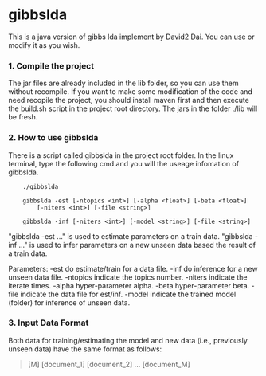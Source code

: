 gibbslda
========

This is a java version of gibbs lda implement by David2 Dai.
You can use or modify it as you wish.

### 1. Compile the project 
The jar files are already included in the lib folder, so you can use them 
without recompile. 
If you want to make some modification of the code and need recopile the 
project, you should install maven first and then execute the build.sh script
in the project root directory. The jars in the folder ./lib will be fresh.

### 2. How to use gibbslda
There is a script called gibbslda in the project root folder. In the linux terminal,
type the following cmd and you will the useage infomation of gibbslda.
    
		./gibbslda

		gibbslda -est [-ntopics <int>] [-alpha <float>] [-beta <float>] 
		    [-niters <int>] [-file <string>]

		gibbslda -inf [-niters <int>] [-model <string>] [-file <string>]

"gibbslda -est ..." is used to estimate parameters on a train data.
"gibbslda -inf ..." is used to infer parameters on a new unseen data based the 
result of a train data.

Parameters:
		-est            do estimate/train for a data file.
		-inf            do inference for a new unseen data file.
		-ntopics        indicate the topics number.
		-niters         indicate the iterate times.
		-alpha          hyper-parameter alpha.
		-beta           hyper-parameter beta.
		-file           indicate the data file for est/inf.
		-model          indicate the trained model (folder) for inference of unseen data.

### 3. Input Data Format
Both data for training/estimating the model and new data (i.e., previously 
unseen data) have the same format as follows:

> [M]
> [document_1]
> [document_2]
> ...
> [document_M]
